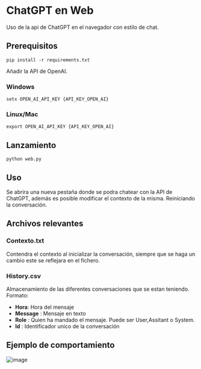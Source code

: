 # ChatGPT en Web
Uso de la api de ChatGPT en el navegador con estilo de chat.

## Prerequisitos
`pip install -r requirements.txt`  

Añadir la API de OpenAI.

### Windows
`setx OPEN_AI_API_KEY {API_KEY_OPEN_AI}`  

### Linux/Mac
`export OPEN_AI_API_KEY {API_KEY_OPEN_AI}`  


## Lanzamiento
`python web.py` 

## Uso
Se abrira una nueva pestaña donde se podra chatear con la API de ChatGPT, además es posible modificar el contexto de la misma. Reiniciando la conversación. 

## Archivos relevantes  

### Contexto.txt
Contendra el contexto al inicializar la conversación, siempre que se haga un cambio este se reflejara en el fichero.

### History.csv
Almacenamiento de las diferentes conversaciones que se estan teniendo.
Formato: 
- **Hora**: Hora del mensaje
- **Message** : Mensaje en texto
- **Role** : Quien ha mandado el mensaje. Puede ser User,Assitant o System.
- **Id** : Identificador unico de la conversación


## Ejemplo de comportamiento
![image](https://user-images.githubusercontent.com/25454965/224962256-c911868e-bdb0-41d8-9712-52cd75618aa4.png)
